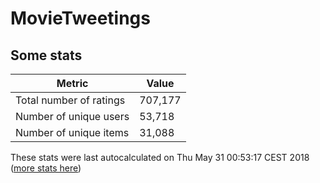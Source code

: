 # MovieTweetings
## Some stats

Metric | Value
--- | ---
Total number of ratings                 | 707,177
Number of unique users                  | 53,718
Number of unique items                  | 31,088
These stats were last autocalculated on Thu May 31 00:53:17 CEST 2018  ([more stats here](./stats.md))


